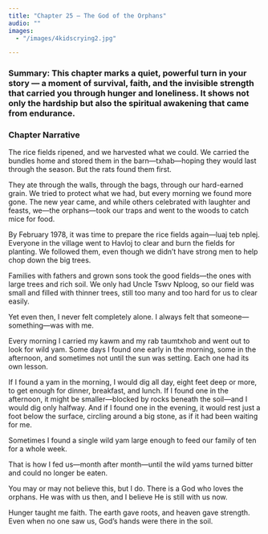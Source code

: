 ```yaml
---
title: "Chapter 25 — The God of the Orphans"
audio: ""
images:
  - "/images/4kidscrying2.jpg"

---
```


### Summary: This chapter marks a quiet, powerful turn in your story — a moment of survival, faith, and the invisible strength that carried you through hunger and loneliness. It shows not only the hardship but also the spiritual awakening that came from endurance.

### Chapter Narrative

The rice fields ripened, and we harvested what we could. We carried the bundles home and stored them in the barn—txhab—hoping they would last through the season. But the rats found them first.

They ate through the walls, through the bags, through our hard-earned grain. We tried to protect what we had, but every morning we found more gone. The new year came, and while others celebrated with laughter and feasts, we—the orphans—took our traps and went to the woods to catch mice for food.

By February 1978, it was time to prepare the rice fields again—luaj teb nplej.
Everyone in the village went to Havloj to clear and burn the fields for planting. We followed them, even though we didn’t have strong men to help chop down the big trees.

Families with fathers and grown sons took the good fields—the ones with large trees and rich soil. We only had Uncle Tswv Nploog, so our field was small and filled with thinner trees, still too many and too hard for us to clear easily.

Yet even then, I never felt completely alone. I always felt that someone—something—was with me.

Every morning I carried my kawm and my rab taumtxhob and went out to look for wild yam. Some days I found one early in the morning, some in the afternoon, and sometimes not until the sun was setting. Each one had its own lesson.

If I found a yam in the morning, I would dig all day, eight feet deep or more, to get enough for dinner, breakfast, and lunch. If I found one in the afternoon, it might be smaller—blocked by rocks beneath the soil—and I would dig only halfway. And if I found one in the evening, it would rest just a foot below the surface, circling around a big stone, as if it had been waiting for me.

Sometimes I found a single wild yam large enough to feed our family of ten for a whole week.

That is how I fed us—month after month—until the wild yams turned bitter and could no longer be eaten.

You may or may not believe this, but I do.
There is a God who loves the orphans.
He was with us then,
and I believe He is still with us now.

Hunger taught me faith.
The earth gave roots, and heaven gave strength.
Even when no one saw us, God’s hands were there in the soil.